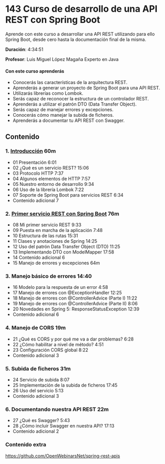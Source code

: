 # 143 Curso de desarrollo de una API REST con Spring Boot

Aprende con este curso a desarrollar una API REST utilizando para ello Spring Boot, desde cero hasta la documentación final de la misma.

**Duración**: 4:34:51

**Profesor**: Luis Miguel López Magaña Experto en Java

#### Con este curso aprenderás

* Conocerás las características de la arquitectura REST.
* Aprenderás a generar un proyecto de Spring Boot para una API REST.
* Utilizarás librerías como Lombok.
* Serás capaz de reconocer la estructura de un controlador REST.
* Aprenderás a utilizar el patrón DTO (Data Transfer Object).
* Serás capaz de manejar errores y excepciones.
* Conocerás cómo manejar la subida de ficheros.
* Aprenderás a documentar tu API REST con Swagger.

## Contenido

### 1. [Introducción](143_Curso_de_desarrollo_de_una_API_REST_con_Spring%20Boot/01_Introduccion.md) 60m

* 01 Presentación 6:01 
* 02 ¿Qué es un servicio REST? 15:06 
* 03 Protocolo HTTP 7:37 
* 04 Algunos elementos de HTTP 7:57 
* 05 Nuestro entorno de desarrollo 9:34 
* 06 Uso de la librería Lombok 7:22 
* 07 Soporte de Spring Boot para servicios REST 6:34 
* Contenido adicional  7

### 2. [Primer servicio REST con Spring Boot](143_Curso_de_desarrollo_de_una_API_REST_con_Spring%20Boot/02_Primer_servicio_REST_con_Spring_Boot.md) 76m

* 08 Mi primer servicio REST 9:33 
* 09 Puesta en marcha de la aplicación 7:48 
* 10 Estructura de las rutas 15:31 
* 11 Clases y anotaciones de Spring 14:25 
* 12 Uso del patrón Data Transfer Object (DTO) 11:25 
* 13 Implementando DTO con ModelMapper 17:58 
* 14 Contenido adicional 6
* 15 Manejo de errores y excepciones 64m

### 3. Manejo básico de errores 14:40 

* 16 Modelo para la respuesta de un error 4:58 
* 17 Manejo de errores con @ExceptionHandler 12:25 
* 18 Manejo de errores con @ControllerAdvice (Parte I) 11:22 
* 19 Manejo de errores con @ControllerAdvice (Parte II) 8:06 
* 20 Novedades en Spring 5: ResponseStatusException 12:39 
* Contenido adicional 6

### 4. Manejo de CORS 19m

* 21 ¿Qué es CORS y por qué me va a dar problemas? 6:28 
* 22 ¿Cómo habilitar a nivel de método? 4:51 
* 23 Configuración CORS global 8:22 
* Contenido adicional 3

### 5. Subida de ficheros 31m

* 24 Servicio de subida 8:07 
* 25 Implementación de la subida de ficheros 17:45 
* 26 Uso del servicio 5:13 
* Contenido adicional 3

### 6. Documentando nuestra API REST 22m

* 27 ¿Qué es Swagger? 5:43 
* 28 ¿Cómo incluir Swagger en nuestra API? 17:13 
* Contenido adicional 2

### Contenido extra

   https://github.com/OpenWebinarsNet/spring-rest-apis
